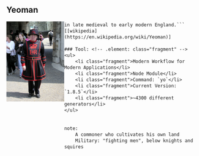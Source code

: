 ##  Yeoman
<div class="figure">
    <img src="resources/yeoman-real.jpg" alt="yeoman-real" style="width: 30%; float:left;"/>
</div>


```A yeoman /ˈjoʊmən/ was a member of a social class
in late medieval to early modern England.```
[[wikipedia](https://en.wikipedia.org/wiki/Yeoman)]

### Tool: <!-- .element: class="fragment" -->
<ul>
    <li class="fragment">Modern Workflow for Modern Applications</li>
    <li class="fragment">Node Module</li>
    <li class="fragment">Command: `yo`</li>
    <li class="fragment">Current Version: `1.8.5`</li>
    <li class="fragment">~4300 different generators</li>
</ul>


note:
    A commoner who cultivates his own land
    Military: "fighting men", below knights and squires
